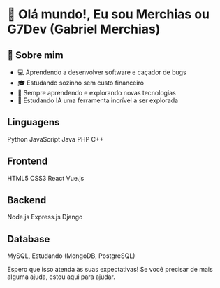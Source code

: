# 👋 Olá mundo!, Eu sou Merchias ou G7Dev (Gabriel Merchias)

## 🚀 Sobre mim
- 💻 Aprendendo a desenvolver software e caçador de bugs
- 🎓 Estudando sozinho sem custo financeiro
- 🌱 Sempre aprendendo e explorando novas tecnologias
- 🤖 Estudando IA uma ferramenta incrível a ser explorada

## Linguagens
Python JavaScript Java PHP C++

## Frontend
HTML5 CSS3 React Vue.js

## Backend
Node.js Express.js Django

## Database
MySQL, Estudando (MongoDB, PostgreSQL)

Espero que isso atenda às suas expectativas! Se você precisar de mais alguma ajuda, estou aqui para ajudar.
